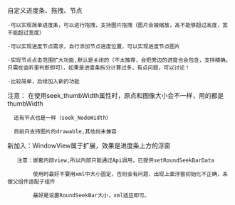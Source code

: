 自定义进度条、拖拽、节点

    ·可以实现简单进度条，可以进行拖拽，支持图片拖拽（图片会被缩放，高不能够超过高度，宽不能超过宽度）

    ·可以实现进度节点需求，自行添加节点进度位置，可以实现进度节点图片

    ·实现节点点击范围扩大功能,默认是关闭的（不太推荐，会把旁边的进度也会包含，支持精确。只需在监听里判断即可），如果是进度条拆分计算过多，有点问题，可以讨论！

    ·比较简单，后续加入新的功能

注意： 在使用seek_thumbWidth属性时，原点和图像大小会不一样，用的都是thumbWidth

      还有节点也是一样（seek_NodeWidth）

      目前只支持图片的drawable,其他尚未兼容

新加入：WindowView属于扩展，效果是进度条上方的浮窗

       注意：嵌套内部view,所以内部只能通过Api调用，已提供setRoundSeekBarData

            使用时最好不要用xml中大小固定，否则会有问题，出现上面浮窗初始化不正确，未做父组件适配子组件

            最好是设置RoundSeekBar大小，xml适应即可。

